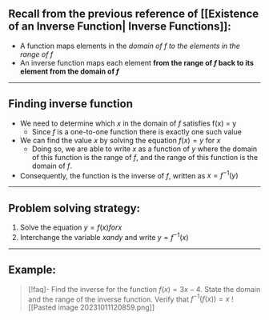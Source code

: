 ## Recall from the previous reference of [[Existence of an Inverse Function| Inverse Functions]]:
- A function maps elements in the *domain of $f$ to the elements in the range of $f$*
- An inverse function maps each element **from the range of $f$ back to its element from the domain of $f$**
___
## Finding inverse function
- We need to determine which $x$ in the domain of $f$ satisfies f(x) = y
	- Since $f$ is a one-to-one function there is exactly one such value
- We can find the value $x$ by solving the equation $f(x) = y$ for $x$
	- Doing so, we are able to write $x$ as a function of $y$ where the domain of this function is the range of $f$, and the range of this function is the domain of $f$.
- Consequently, the function is the inverse of $f$, written as $x= f^{-1}(y)$
___
## Problem solving strategy:
1. Solve the equation $y = f(x) for x$
2. Interchange the variable $x and y$ and write $y=f^{-1}(x)$
___
## Example:
>[!faq]- Find the inverse for the function $f(x) = 3x-4$. State the domain and the range of the inverse function. Verify that $f^{-1}(f(x)) = x$
>![[Pasted image 20231011120859.png]]